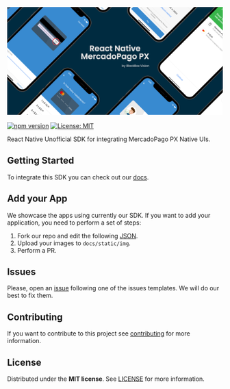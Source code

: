 <img src="./assets/banner.png" />
 
[![npm version](https://badge.fury.io/js/%40blackbox-vision%2Freact-native-mercadopago-px.svg)](https://badge.fury.io/js/%40blackbox-vision%2Freact-native-mercadopago-px) [![License: MIT](https://img.shields.io/badge/License-MIT-brightgreen.svg)](https://opensource.org/licenses/MIT)

React Native Unofficial SDK for integrating MercadoPago PX Native UIs.

## Getting Started

To integrate this SDK you can check out our [docs](https://blackboxvision.github.io/react-native-mercadopago-px/docs/intro).

## Add your App 

We showcase the apps using currently our SDK. If you want to add your application, you need to perform a set of steps: 

1. Fork our repo and edit the following [JSON](https://github.com/BlackBoxVision/react-native-mercadopago-px/blob/master/docs/static/appsList.json).
2. Upload your images to `docs/static/img`.
3. Perform a PR.

## Issues

Please, open an [issue](https://github.com/BlackBoxVision/react-native-mercadopago-px/issues) following one of the issues templates. We will do our best to fix them.

## Contributing

If you want to contribute to this project see [contributing](https://github.com/BlackBoxVision/react-native-mercadopago-px/blob/master/CONTRIBUTING.md) for more information.

## License

Distributed under the **MIT license**. See [LICENSE](https://github.com/BlackBoxVision/react-native-mercadopago-px/blob/master/LICENSE) for more information.
